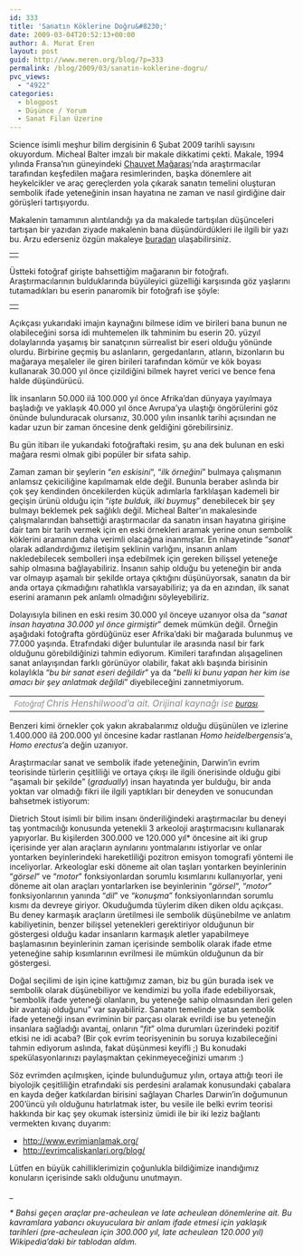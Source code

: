 ```yaml
---
id: 333
title: 'Sanatın Köklerine Doğru&#8230;'
date: 2009-03-04T20:52:13+00:00
author: A. Murat Eren
layout: post
guid: http://www.meren.org/blog/?p=333
permalink: /blog/2009/03/sanatin-koklerine-dogru/
pvc_views:
  - "4922"
categories:
  - blogpost
  - Düşünce / Yorum
  - Sanat Filan Üzerine
---
```

Science isimli meşhur bilim dergisinin 6 Şubat 2009 tarihli sayısını okuyordum. Micheal Balter imzalı bir makale dikkatimi çekti. Makale, 1994 yılında Fransa&#8217;nın güneyindeki [Chauvet Mağarası](http://en.wikipedia.org/wiki/Chauvet_Cave)&#8216;nda araştırmacılar tarafından keşfedilen mağara resimlerinden, başka dönemlere ait heykelcikler ve araç gereçlerden yola çıkarak sanatın temelini oluşturan sembolik ifade yeteneğinin insan hayatına ne zaman ve nasıl girdiğine dair görüşleri tartışıyordu.

Makalenin tamamının alıntılandığı ya da makalede tartışılan düşünceleri tartışan bir yazıdan ziyade makalenin bana düşündürdükleri ile ilgili bir yazı bu. Arzu ederseniz özgün makaleye [buradan](http://www.sciencemag.org/cgi/content/full/323/5915/709) ulaşabilirsiniz.

<table border="0" width="100%">
  <tr>
    <td align="center">
      <img src="{{ site.baseurl }}/images/sanatin-koklerine-dogru-cave-paintings-ng.jpg" alt="" />
    </td>
  </tr>
</table>

Üstteki fotoğraf girişte bahsettiğim mağaranın bir fotoğrafı. Araştırmacılarının bulduklarında büyüleyici güzelliği karşısında göz yaşlarını tutamadıkları bu eserin panaromik bir fotoğrafı ise şöyle:

<table border="0" width="100%">
  <tr>
    <td align="center">
      <img src="{{ site.baseurl }}/images/sanatin-koklerine-dogru-chauvet-panorama.jpg" alt="" />
    </td>
  </tr>
</table>

Açıkçası yukarıdaki imajın kaynağını bilmese idim ve birileri bana bunun ne olabileceğini sorsa idi muhtemelen ilk tahminim bu eserin 20. yüzyıl dolaylarında yaşamış bir sanatçının sürrealist bir eseri olduğu yönünde olurdu. Birbirine geçmiş bu aslanların, gergedanların, atların, bizonların bu mağaraya meşaleler ile giren birileri tarafından kömür ve kök boyası kullanarak 30.000 yıl önce çizildiğini bilmek hayret verici ve bence fena halde düşündürücü.

İlk insanların 50.000 ilâ 100.000 yıl önce Afrika&#8217;dan dünyaya yayılmaya başladığı ve yaklaşık 40.000 yıl önce Avrupa&#8217;ya ulaştığı öngörülerini göz önünde bulunduracak olursanız, 30.000 yılın insanlık tarihi açısından ne kadar uzun bir zaman öncesine denk geldiğini görebilirsiniz.

Bu gün itibarı ile yukarıdaki fotoğraftaki resim, şu ana dek bulunan en eski mağara resmi olmak gibi popüler bir sıfata sahip.

Zaman zaman bir şeylerin &#8220;_en eskisini_&#8220;, &#8220;_ilk örneğini_&#8221; bulmaya çalışmanın anlamsız çekiciliğine kapılmamak elde değil. Bununla beraber aslında bir çok şey kendinden öncekilerden küçük adımlarla farklılaşan kademeli bir geçişin ürünü olduğu için &#8220;_işte bulduk, ilki buymuş_&#8221; denebilecek bir şey bulmayı beklemek pek sağlıklı değil. Micheal Balter&#8217;ın makalesinde çalışmalarından bahsettiği araştırmacılar da sanatın insan hayatına girişine dair tam bir tarih vermek için en eski örnekleri aramak yerine onun sembolik köklerini aramanın daha verimli olacağına inanmışlar. En nihayetinde &#8220;_sanat_&#8221; olarak adlandırdığımız iletişim şeklinin varlığını, insanın anlam nakledebilecek sembolleri inşa edebilmek için gereken bilişsel yeteneğe sahip olmasına bağlayabiliriz. İnsanın sahip olduğu bu yeteneğin bir anda var olmayıp aşamalı bir şekilde ortaya çıktığını düşünüyorsak, sanatın da bir anda ortaya çıkmadığını rahatlıkla varsayabiliriz; ya da en azından, ilk sanat eserini aramanın pek anlamlı olmadığını söyleyebiliriz.

Dolayısıyla bilinen en eski resim 30.000 yıl önceye uzanıyor olsa da &#8220;_sanat insan hayatına 30.000 yıl önce girmiştir_&#8221; demek mümkün değil. Örneğin aşağıdaki fotoğrafta gördüğünüz eser Afrika&#8217;daki bir mağarada bulunmuş ve 77.000 yaşında. Etrafındaki diğer buluntular ile arasında nasıl bir fark olduğunu görebildiğinizi tahmin ediyorum. Kimileri tarafından alışagelinen sanat anlayışından farklı görünüyor olabilir, fakat aklı başında birisinin kolaylıkla &#8220;_bu bir sanat eseri değildir_&#8221; ya da &#8220;_belli ki bunu yapan her kim ise amacı bir şey anlatmak değildi_&#8221; diyebileceğini zannetmiyorum.

<table border="0" width="100%">
  <tr>
    <td align="center">
      <img src="{{ site.baseurl }}/images/sanatin-koklerine-dogru-bbc-artefacts.jpg" alt="" /><br /> <em><span style="color: #888888;"><small>Fotoğraf </small>Chris Henshilwood&#8217;a ait. Orijinal kaynağı ise</span></em><small><em><span style="color: #888888;"> <a href="{{ site.baseurl }}/images/sanatin-koklerine-dogru-index.php?title=Image%3ABBC-artefacts.jpg">burası</a>.</span></em><br /> </small>
    </td>
  </tr>
</table>

Benzeri kimi örnekler çok yakın akrabalarımız olduğu düşünülen ve izlerine 1.400.000 ilâ 200.000 yıl öncesine kadar rastlanan _Homo heidelbergensis_&#8216;a, _Homo erectus_&#8216;a değin uzanıyor.

Araştırmacılar sanat ve sembolik ifade yeteneğinin, Darwin&#8217;in evrim teorisinde türlerin çeşitliliği ve ortaya çıkışı ile ilgili önerisinde olduğu gibi &#8220;aşamalı bir şekilde&#8221; (_gradually_) insan hayatında yer bulduğu, bir anda yoktan var olmadığı fikri ile ilgili yaptıkları bir deneyden ve sonucundan bahsetmek istiyorum:

Dietrich Stout isimli bir bilim insanı önderiliğindeki araştırmacılar bu deneyi taş yontmacılığı konusunda yetenekli 3 arkeoloji araştırmacısını kullanarak yapıyorlar. Bu kişilerden 300.000 ve 120.000 yıl* öncesine ait iki grup içerisinde yer alan araçların aynılarını yontmalarını istiyorlar ve onlar yontarken beyinlerindeki hareketliliği pozitron emisyon tomografi yöntemi ile inceliyorlar. Arkeologlar eski döneme ait olan taşları yontarken beyinlerinin &#8220;_görsel_&#8221; ve &#8220;_motor_&#8221; fonksiyonlardan sorumlu kısımlarını kullanıyorlar, yeni döneme ait olan araçları yontarlarken ise beyinlerinin &#8220;_görsel_&#8220;, &#8220;_motor_&#8221; fonksiyonlarının yanında &#8220;_dil_&#8221; ve &#8220;_konuşma_&#8221; fonksiyonlarından sorumlu kısmı da devreye giriyor. Okuduğumda tüylerim diken diken oldu açıkçası. Bu deney karmaşık araçların üretilmesi ile sembolik düşünebilme ve anlatım kabiliyetinin, benzer bilişsel yetenekleri gerektiriyor olduğunun bir göstergesi olduğu kadar insanların karmaşık aletler yapabilmeye başlamasının beyinlerinin zaman içerisinde sembolik olarak ifade etme yeteneğine sahip kısımlarının evrilmesi ile mümkün olduğunun da bir göstergesi.

Doğal seçilimi de işin içine kattığımız zaman, biz bu gün burada isek ve sembolik olarak düşünebiliyor ve kendimizi bu yolla ifade edebiliyorsak, &#8220;sembolik ifade yeteneği olanların, bu yeteneğe sahip olmasından ileri gelen bir avantajı olduğunu&#8221; var sayabiliriz. Sanatın temelinde yatan sembolik ifade yeteneği insan evriminin bir parçası olarak evrildi ise bu yeteneğin insanlara sağladığı avantaj, onların &#8220;_fit_&#8221; olma durumları üzerindeki pozitif etkisi ne idi acaba? (Bir çok evrim teorisyeninin bu soruya kızabileceğini tahmin ediyorum aslında, fakat düşünmesi keyifli ;) Bu konudaki spekülasyonlarınızı paylaşmaktan çekinmeyeceğinizi umarım :)

Söz evrimden açılmışken, içinde bulunduğumuz yılın, ortaya attığı teori ile biyolojik çeşitliliğin etrafındaki sis perdesini aralamak konusundaki çabalara en kayda değer katkılardan birisini sağlayan Charles Darwin&#8217;in doğumunun 200&#8217;üncü yılı olduğunu hatırlatmak ister, bu vesile ile belki evrim teorisi hakkında bir kaç şey okumak istersiniz ümidi ile bir iki leziz bağlantı vermekten kıvanç duyarım:

  * <http://www.evrimianlamak.org/>
  * <http://evrimcaliskanlari.org/blog/>

Lütfen en büyük cahilliklerimizin çoğunlukla bildiğimize inandığımız konuların içerisinde saklı olduğunu unutmayın.

_

_* Bahsi geçen araçlar pre-acheulean ve late acheulean dönemlerine ait. Bu kavramlara yabancı okuyuculara bir anlam ifade etmesi için yaklaşık tarihleri (pre-acheulean için 300.000 yıl, late acheulean 120.000 yıl) Wikipedia&#8217;daki bir tablodan aldım._
